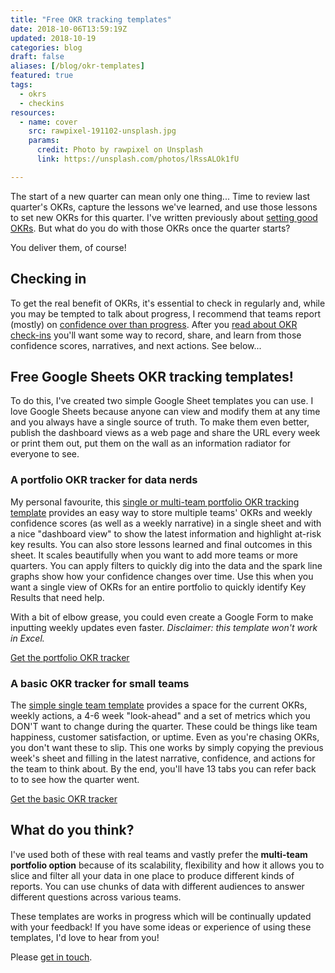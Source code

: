 ```yaml
---
title: "Free OKR tracking templates"
date: 2018-10-06T13:59:19Z
updated: 2018-10-19
categories: blog  
draft: false
aliases: [/blog/okr-templates]
featured: true
tags:
  - okrs
  - checkins
resources:
  - name: cover
    src: rawpixel-191102-unsplash.jpg
    params:
      credit: Photo by rawpixel on Unsplash
      link: https://unsplash.com/photos/lRssALOk1fU

---
```


The start of a new quarter can mean only one thing... Time to review last quarter's OKRs, capture the lessons we've learned, and use those lessons to set new OKRs for this quarter. I've written previously about [setting good OKRs](/blog/running-an-okr-setting-workshop). But what do you do with those OKRs once the quarter starts?

You deliver them, of course!

## Checking in
To get the real benefit of OKRs, it's essential to check in regularly and, while you may be tempted to talk about progress, I recommend that teams report (mostly) on [confidence over than progress](/blog/measure-confidence-not-progress). After you [read about OKR check-ins](/blog/okr-check-in-guide) you'll want some way to record, share, and learn from those confidence scores, narratives, and next actions. See below... 

<!--While it's nice to track progress towards your goals, [what really matters is how confident you are](/blog/measure-confidence-not-progress) that you'll achieve them and what you will do to improve that confidence. **Every week**, you should be checking in on each Key Result to see how confident you are in delivering it. I'll often do a quick "**Fist to Five**" with my teams for each Key Result. Each team member holds up 0-5 fingers as a way to state how confident they are that the Key Result will be delivered as it's written. A fist means "I have NO confidence that we will deliver this Key Result" and an open palm (5 fingers) means, I am 100% confident we will deliver this Key Result.

## Upping your confidence
After doing a quick vote, I'll check in with the highest and lowest votes to see why they feel the way they do, giving each person about 20 seconds to state their reasoning. Then we vote again until we have a good consensus. If confidence is any less than 5, I'll ask the group "What would it take to increase your confidence by one whole finger?" We discuss for a minute and then I ask "What actions (if any) will we commit to doing this week to make that happen?" Usually one or two key actions will come up for each Key Result. We write them down on our weekly scorecard and move on, promising to check in on these actions throughout the week during our Daily Stand-ups.-->

## Free Google Sheets OKR tracking templates!
To do this, I've created two simple Google Sheet templates you can use. I love Google Sheets because anyone can view and modify them at any time and you always have a single source of truth. To make them even better, publish the dashboard views as a web page and share the URL every week or print them out, put them on the wall as an information radiator for everyone to see.


### A portfolio OKR tracker for data nerds
My personal favourite, this [single or multi-team portfolio OKR tracking template](https://docs.google.com/spreadsheets/d/1i0Flbz6I5ChDqbmssberSDjONRrRWLhN0Ug1R-QCuHw/edit#gid=1099806960) provides an easy way to store multiple teams' OKRs and weekly confidence scores (as well as a weekly narrative) in a single sheet and with a nice "dashboard view" to show the latest information and highlight at-risk key results. You can also store lessons learned and final outcomes in this sheet. It scales beautifully when you want to add more teams or more quarters. You can apply filters to quickly dig into the data and the spark line graphs show how your confidence changes over time. Use this when you want a single view of OKRs for an entire portfolio to quickly identify Key Results that need help.
 
With a bit of elbow grease, you could even create a Google Form to make inputting weekly updates even faster. _Disclaimer: this template won't work in Excel._

<a href="https://docs.google.com/spreadsheets/d/1i0Flbz6I5ChDqbmssberSDjONRrRWLhN0Ug1R-QCuHw/edit#gid=1099806960" class="btn btn-large btn-primary">Get the portfolio OKR tracker</a>

### A basic OKR tracker for small teams
The [simple single team template](https://docs.google.com/spreadsheets/d/11oc_gVInaBYuY_4zSddWR1x_2m0moOPmTfc7Ds3Dl5Y/edit#gid=0) provides a space for the current OKRs, weekly actions, a 4-6 week "look-ahead" and a set of metrics which you DON'T want to change during the quarter. These could be things like team happiness, customer satisfaction, or uptime. Even as you're chasing OKRs, you don't want these to slip. This one works by simply copying the previous week's sheet and filling in the latest narrative, confidence, and actions for the team to think about. By the end, you'll have 13 tabs you can refer back to to see how the quarter went.

<a href="https://docs.google.com/spreadsheets/d/11oc_gVInaBYuY_4zSddWR1x_2m0moOPmTfc7Ds3Dl5Y/edit#gid=0" class="btn btn-large btn-primary">Get the basic OKR tracker</a>

## What do you think?
I've used both of these with real teams and vastly prefer the **multi-team portfolio option** because of its scalability, flexibility and how it allows you to slice and filter all your data in one place to produce different kinds of reports. You can use chunks of data with different audiences to answer different questions across various teams.

These templates are works in progress which will be continually updated with your feedback! If you have some ideas or experience of using these templates, I'd love to hear from you! 

Please [get in touch](/contact).
